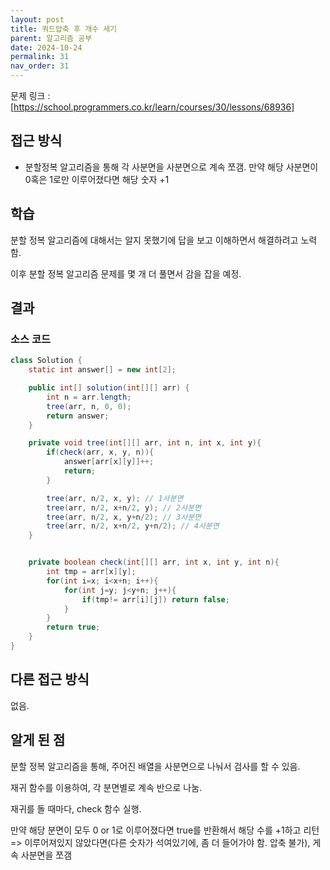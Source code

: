 ```yaml
---
layout: post
title: 쿼드압축 후 개수 세기
parent: 알고리즘 공부
date: 2024-10-24
permalink: 31
nav_order: 31
---
```


문제 링크 : [https://school.programmers.co.kr/learn/courses/30/lessons/68936]

## 접근 방식

- 분할정복 알고리즘을 통해 각 사분면을 사분면으로 계속 쪼갬. 만약 해당 사분면이 0혹은 1로만 이루어졌다면 해당 숫자 +1

## 학습

분할 정복 알고리즘에 대해서는 알지 못했기에 답을 보고 이해하면서 해결하려고 노력함.

이후 분할 정복 알고리즘 문제를 몇 개 더 풀면서 감을 잡을 예정.

## 결과

### 소스 코드

```java
class Solution {
    static int answer[] = new int[2];

    public int[] solution(int[][] arr) {
        int n = arr.length;
        tree(arr, n, 0, 0);
        return answer;
    }

    private void tree(int[][] arr, int n, int x, int y){
        if(check(arr, x, y, n)){
            answer[arr[x][y]]++;
            return;
        }

        tree(arr, n/2, x, y); // 1사분면
        tree(arr, n/2, x+n/2, y); // 2사분면
        tree(arr, n/2, x, y+n/2); // 3사분면
        tree(arr, n/2, x+n/2, y+n/2); // 4사분면
    }


    private boolean check(int[][] arr, int x, int y, int n){
        int tmp = arr[x][y];
        for(int i=x; i<x+n; i++){
            for(int j=y; j<y+n; j++){
                if(tmp!= arr[i][j]) return false;
            }
        }
        return true;
    }
}
```

## 다른 접근 방식

없음.

## 알게 된 점

분할 정복 알고리즘을 통해, 주어진 배열을 사분면으로 나눠서 검사를 할 수 있음.

재귀 함수를 이용하여, 각 분면별로 계속 반으로 나눔.

재귀를 돌 때마다, check 함수 실행.

만약 해당 분면이 모두 0 or 1로 이루어졌다면 true를 반환해서 해당 수를 +1하고 리턴  
=> 이루어져있지 않았다면(다른 숫자가 석여있기에, 좀 더 들어가야 함. 압축 불가), 게속 사분면을 쪼갬

[https://school.programmers.co.kr/learn/courses/30/lessons/68936]: https://school.programmers.co.kr/learn/courses/30/lessons/68936
